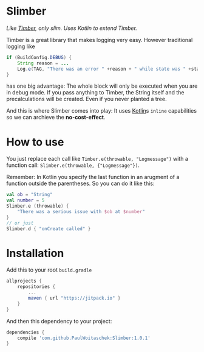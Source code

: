 # Slimber
*Like [Timber](https://github.com/JakeWharton/timber), only slim. Uses Kotlin to extend Timber.*

Timber is a great library that makes logging very easy. However traditional logging like
```java
if (BuildConfig.DEBUG) {
    String reason = ...
    Log.e(TAG, "There was an error " +reason + " while state was " +state, throwbable);
}
```
has one big advantage: The whole block will only be executed when you are in debug mode. If you pass anything to Timber, the String itself and the precalculations will be created. Even if you never planted a tree.

And this is where Slimber comes into play: It uses [Kotlin](https://kotlinlang.org/)s `inline` capabilities so we can archieve the **no-cost-effect**.

# How to use
You just replace each call like `Timber.e(throwable, "Logmessage")` with a function call: `Slimber.e(throwable, {"Logmessage"})`.

Remember: In Kotlin you specify the last function in an arugment of a function outside the parentheses. So you can do it like this:
```kotlin
val ob = "String"
val number = 5
Slimber.e (throwable) {
    "There was a serious issue with $ob at $number"
}
// or just
Slimber.d { "onCreate called" }
```

# Installation
Add this to your root `build.gradle`
```gradle
allprojects {
    repositories {
        ...
        maven { url "https://jitpack.io" }
    }
}
```
And then this dependency to your project:
```gradle
dependencies {
    compile 'com.github.PaulWoitaschek:Slimber:1.0.1'
}
```
